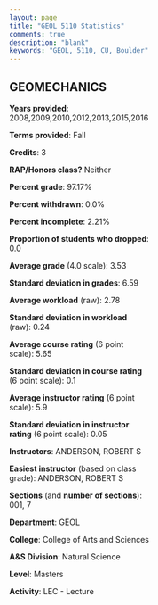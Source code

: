 ```yaml
---
layout: page
title: "GEOL 5110 Statistics"
comments: true
description: "blank"
keywords: "GEOL, 5110, CU, Boulder"
--- 
```

<head>
<script src="https://ajax.googleapis.com/ajax/libs/jquery/2.1.3/jquery.min.js"></script>
<script src="https://dl.dropboxusercontent.com/s/pc42nxpaw1ea4o9/highcharts.js?dl=0"></script>
<!-- <script src="../assets/js/highcharts.js"></script> -->
<style type="text/css">@font-face {
	font-family: "Bebas Neue";
	src: url(https://www.filehosting.org/file/details/544349/BebasNeue%20Regular.otf) format("opentype");
	}
	h1.Bebas { 
		font-family: "Bebas Neue", Verdana, Tahoma;
	}
</style>
</head>
<body>
	<div id="container" style="float: right; width: 45%; height: 88%; margin-left: 2.5%; margin-right: 2.5%;"></div>
	<script language="JavaScript">
		$(document).ready(function() {
		var chart = {type: 'column'};
		var title = {text: 'Grade Distribution'};
		var xAxis = {categories: ['A','B','C','D','F'],crosshair: true};
		var yAxis = {min: 0,title: {text: 'Percentage'}};
		var tooltip = {headerFormat: '<center><b><span style="font-size:20px">{point.key}</span></b></center>',
		               pointFormat: '<td style="padding:0"><b>{point.y:.1f}%</b></td>',
		               footerFormat: '</table>',shared: true,useHTML: true};
		var plotOptions = {column: {pointPadding: 0.0,borderWidth: 0}};  
		var credits = {enabled: false};var series= [{name: 'Percent',data: [66.67,28.46,4.07,0.81,0.0,]}];
		var json = {};
		json.chart = chart;
		json.title = title;
		json.tooltip = tooltip;
		json.xAxis = xAxis;
		json.yAxis = yAxis;  
		json.series = series;
		json.plotOptions = plotOptions;  
		json.credits = credits;
		$('#container').highcharts(json);
	});
	</script>
</body>
			   
## GEOMECHANICS

**Years provided**: 2008,2009,2010,2012,2013,2015,2016

**Terms provided**: Fall

**Credits**: 3

**RAP/Honors class?** Neither

**Percent grade**: 97.17%

**Percent withdrawn**: 0.0%

**Percent incomplete**: 2.21%

**Proportion of students who dropped**: 0.0

**Average grade** (4.0 scale): 3.53

**Standard deviation in grades**: 6.59

**Average workload** (raw): 2.78

**Standard deviation in workload** (raw): 0.24

**Average course rating** (6 point scale): 5.65

**Standard deviation in course rating** (6 point scale): 0.1

**Average instructor rating** (6 point scale): 5.9

**Standard deviation in instructor rating** (6 point scale): 0.05

**Instructors**: ANDERSON, ROBERT S

**Easiest instructor** (based on class grade): ANDERSON, ROBERT S

**Sections** (and **number of sections**): 001, 7

**Department**: GEOL

**College**: College of Arts and Sciences

**A&S Division**: Natural Science

**Level**: Masters

**Activity**: LEC - Lecture